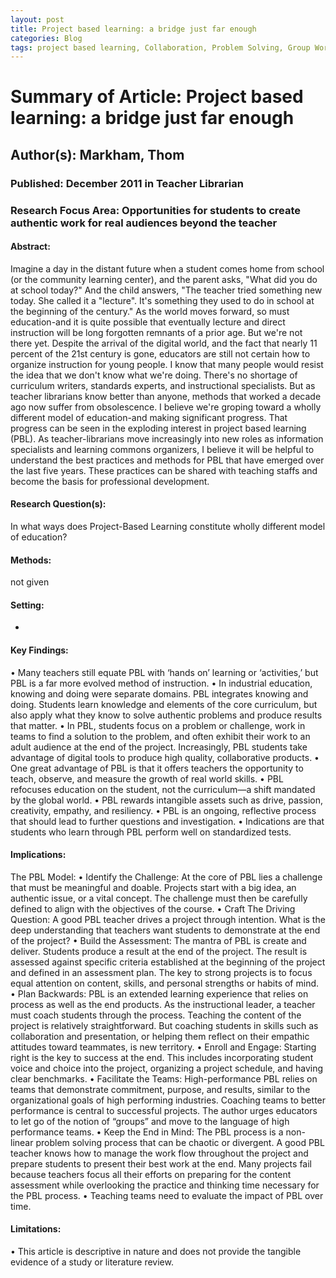 ```yaml
---
layout: post
title: Project based learning: a bridge just far enough
categories: Blog
tags: project based learning, Collaboration, Problem Solving, Group Work, High-Performance Teams, 
---
```


# Summary of Article: Project based learning: a bridge just far enough

## Author(s): Markham, Thom

### Published: December 2011 in Teacher Librarian

### Research Focus Area: Opportunities for students to create authentic work for real audiences beyond the teacher

#### Abstract:
Imagine a day in the distant future when a student comes home from school (or the community learning center), and the parent asks, "What did you do at school today?" And the child answers, "The teacher tried something new today. She called it a "lecture". It's something they used to do in school at the beginning of the century."  As the world moves forward, so must education-and it is quite possible that eventually lecture and direct instruction will be long forgotten remnants of a prior age. But we're not there yet. Despite the arrival of the digital world, and the fact that nearly 11 percent of the 21st century is gone, educators are still not certain how to organize instruction for young people.  I know that many people would resist the idea that we don't know what we're doing. There's no shortage of curriculum writers, standards experts, and instructional specialists. But as teacher librarians know better than anyone, methods that worked a decade ago now suffer from obsolescence.  I believe we're groping toward a wholly different model of education-and making significant progress. That progress can be seen in the exploding interest in project based learning (PBL). As teacher-librarians move increasingly into new roles as information specialists and learning commons organizers, I believe it will be helpful to understand the best practices and methods for PBL that have emerged over the last five years. These practices can be shared with teaching staffs and become the basis for professional development. 


#### Research Question(s):
 In what ways does Project-Based Learning constitute wholly different model of education?


#### Methods:
not given


#### Setting:
-


#### Key Findings:
• Many teachers still equate PBL with ‘hands on’ learning or ‘activities,’ but PBL is a far more evolved method of instruction. • In industrial education, knowing and doing were separate domains. PBL integrates knowing and doing. Students learn knowledge and elements of the core curriculum, but also apply what they know to solve authentic problems and produce results that matter. • In PBL, students focus on a problem or challenge, work in teams to find a solution to the problem, and often exhibit their work to an adult audience at the end of the project. Increasingly, PBL students take advantage of digital tools to produce high quality, collaborative products. • One great advantage of PBL is that it offers teachers the opportunity to teach, observe, and measure the growth of real world skills. • PBL refocuses education on the student, not the curriculum—a shift mandated by the global world. • PBL rewards intangible assets such as drive, passion, creativity, empathy, and resiliency. • PBL is an ongoing, reflective process that should lead to further questions and investigation. • Indications are that students who learn through PBL perform well on standardized tests. 


#### Implications:
The PBL Model: • Identify the Challenge: At the core of PBL lies a challenge that must be meaningful and doable. Projects start with a big idea, an authentic issue, or a vital concept. The challenge must then be carefully defined to align with the objectives of the course. • Craft The Driving Question: A good PBL teacher drives a project through intention. What is the deep understanding that teachers want students to demonstrate at the end of the project?  • Build the Assessment: The mantra of PBL is create and deliver. Students produce a result at the end of the project. The result is assessed against specific criteria established at the beginning of the project and defined in an assessment plan. The key to strong projects is to focus equal attention on content, skills, and personal strengths or habits of mind. • Plan Backwards: PBL is an extended learning experience that relies on process as well as the end products. As the instructional leader, a teacher must coach students through the process. Teaching the content of the project is relatively straightforward. But coaching students in skills such as collaboration and presentation, or helping them reflect on their empathic attitudes toward teammates, is new territory. • Enroll and Engage: Starting right is the key to success at the end. This includes incorporating student voice and choice into the project, organizing a project schedule, and having clear benchmarks. • Facilitate the Teams: High-performance PBL relies on teams that demonstrate commitment, purpose, and results, similar to the organizational goals of high performing industries. Coaching teams to better performance is central to successful projects. The author urges educators to let go of the notion of “groups” and move to the language of high performance teams. • Keep the End in Mind: The PBL process is a non-linear problem solving process that can be chaotic or divergent. A good PBL teacher knows how to manage the work flow throughout the project and prepare students to present their best work at the end. Many projects fail because teachers focus all their efforts on preparing for the content assessment while overlooking the practice and thinking time necessary for the PBL process. • Teaching teams need to evaluate the impact of PBL over time. 


#### Limitations:
• This article is descriptive in nature and does not provide the tangible evidence of a study or literature review.


